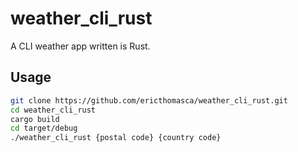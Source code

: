 # weather_cli_rust

A CLI weather app written is Rust.

## Usage

```bash
git clone https://github.com/ericthomasca/weather_cli_rust.git
cd weather_cli_rust
cargo build
cd target/debug
./weather_cli_rust {postal code} {country code}
```
